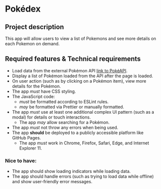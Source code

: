 # Pokédex

## Project description
This app will allow users to view a list of Pokemons and see more details on each Pokemon on demand.


## Required features & Technical requirements
* Load data from the external Pokémon API [link to PokéAPI](https://pokeapi.co/docs/v2).
* Display a list of Pokémon loaded from the API after the page is loaded.
* On user action (such as by clicking on a Pokémon item), view more details for the Pokémon.
* The app *must* have CSS styling.
* The JavaScript code:
  * *must* be formatted according to ESLint rules.
  * *may* be formatted via Prettier or manually formatted.
* The app *must* use at least one additional complex UI pattern (such as a modal) for details or
touch interactions.
  * The app *may* allow searching for a Pokémon.
* The app *must* not throw any errors when being used.
* The app __should__ be deployed to a publicly accessible platform like GitHub Pages.
  * The app *must* work in Chrome, Firefox, Safari, Edge, and Internet Explorer 11.

### Nice to have:
* The app should show loading indicators while loading data.
* The app should handle errors (such as trying to load data while offline) and show user-friendly error messages.
